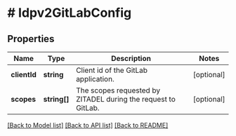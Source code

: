 # # Idpv2GitLabConfig

## Properties

Name | Type | Description | Notes
------------ | ------------- | ------------- | -------------
**clientId** | **string** | Client id of the GitLab application. | [optional]
**scopes** | **string[]** | The scopes requested by ZITADEL during the request to GitLab. | [optional]

[[Back to Model list]](../../README.md#models) [[Back to API list]](../../README.md#endpoints) [[Back to README]](../../README.md)
